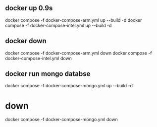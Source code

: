 
## docker up                                                                                                             0.9s
docker compose -f docker-compose-arm.yml up  --build -d
docker compose -f docker-compose-intel.yml up  --build -d

## docker down
docker compose -f docker-compose-arm.yml down
docker compose -f docker-compose-intel.yml down


## docker run mongo databse
docker compose -f docker-compose-mongo.yml up  --build -d

# down
docker compose -f docker-compose-mongo.yml down